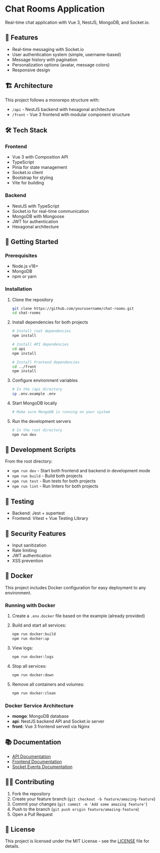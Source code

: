 # Chat Rooms Application

Real-time chat application with Vue 3, NestJS, MongoDB, and Socket.io.

## 🌟 Features

- Real-time messaging with Socket.io
- User authentication system (simple, username-based)
- Message history with pagination
- Personalization options (avatar, message colors)
- Responsive design

## 🏗️ Architecture

This project follows a monorepo structure with:

- `/api` - NestJS backend with hexagonal architecture
- `/front` - Vue 3 frontend with modular component structure

## 🛠️ Tech Stack

### Frontend

- Vue 3 with Composition API
- TypeScript
- Pinia for state management
- Socket.io client
- Bootstrap for styling
- Vite for building

### Backend

- NestJS with TypeScript
- Socket.io for real-time communication
- MongoDB with Mongoose
- JWT for authentication
- Hexagonal architecture

## 🚀 Getting Started

### Prerequisites

- Node.js v18+
- MongoDB
- npm or yarn

### Installation

1. Clone the repository

   ```bash
   git clone https://github.com/yourusername/chat-rooms.git
   cd chat-rooms
   ```

2. Install dependencies for both projects

   ```bash
   # Install root dependencies
   npm install

   # Install API dependencies
   cd api
   npm install

   # Install Frontend dependencies
   cd ../front
   npm install
   ```

3. Configure environment variables

   ```bash
   # In the /api directory
   cp .env.example .env
   ```

4. Start MongoDB locally

   ```bash
   # Make sure MongoDB is running on your system
   ```

5. Run the development servers

   ```bash
   # In the root directory
   npm run dev
   ```

## 📝 Development Scripts

From the root directory:

- `npm run dev` - Start both frontend and backend in development mode
- `npm run build` - Build both projects
- `npm run test` - Run tests for both projects
- `npm run lint` - Run linters for both projects

## 🧪 Testing

- Backend: Jest + supertest
- Frontend: Vitest + Vue Testing Library

## 🔐 Security Features

- Input sanitization
- Rate limiting
- JWT authentication
- XSS prevention

## 🐳 Docker

This project includes Docker configuration for easy deployment to any environment.

### Running with Docker

1. Create a `.env.docker` file based on the example (already provided)
2. Build and start all services:
   ```bash
   npm run docker:build
   npm run docker:up
   ```
   
3. View logs:
   ```bash
   npm run docker:logs
   ```

4. Stop all services:
   ```bash
   npm run docker:down
   ```
   
5. Remove all containers and volumes:
   ```bash
   npm run docker:clean
   ```

### Docker Service Architecture

- **mongo**: MongoDB database
- **api**: NestJS backend API and Socket.io server
- **front**: Vue 3 frontend served via Nginx

## 📚 Documentation

- [API Documentation](./api/README.md)
- [Frontend Documentation](./front/README.md)
- [Socket Events Documentation](./docs/socket-events.md)

## 👨‍💻 Contributing

1. Fork the repository
2. Create your feature branch (`git checkout -b feature/amazing-feature`)
3. Commit your changes (`git commit -m 'Add some amazing feature'`)
4. Push to the branch (`git push origin feature/amazing-feature`)
5. Open a Pull Request

## 📄 License

This project is licensed under the MIT License - see the [LICENSE](LICENSE) file for details.
